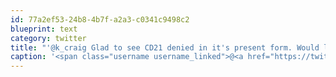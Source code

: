 ```yaml
---
id: 77a2ef53-24b8-4b7f-a2a3-c0341c9498c2
blueprint: text
category: twitter
title: "'@k_craig Glad to see CD21 denied in it's present form. Would like to see the next iteration big-picture"
caption: '<span class="username username_linked">@<a href="https://twitter.com/k_craig" title="Kevin Craig">k_craig</a></span> Glad to see CD21 denied in it''s present form. Would like to see the next iteration big-picture'
---
```

